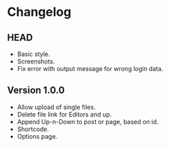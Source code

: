 # Changelog #


## HEAD ##

* Basic style.
* Screenshots.
* Fix error with output message for wrong login data.


## Version 1.0.0 ##

* Allow upload of single files.
* Delete file link for Editors and up.
* Append Up-n-Down to post or page, based on id.
* Shortcode.
* Options page.
